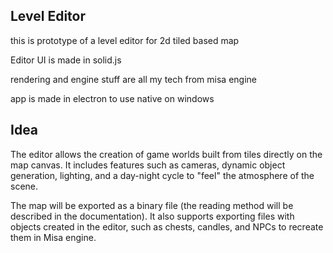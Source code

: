 ## Level Editor

this is prototype of a level editor for 2d tiled based map

Editor UI is made in solid.js

rendering and engine stuff are all my tech from misa engine

app is made in electron to use native on windows

## Idea

The editor allows the creation of game worlds built from tiles directly on the map canvas. It includes features such as cameras, dynamic object generation, lighting, and a day-night cycle to "feel" the atmosphere of the scene.

The map will be exported as a binary file (the reading method will be described in the documentation). It also supports exporting files with objects created in the editor, such as chests, candles, and NPCs to recreate them in Misa engine.
